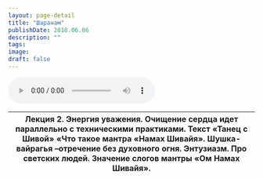 ```yaml
---
layout: page-detail
title: "Шаранам"
publishDate: 2018.06.06
description: ""
tags:
image:
draft: false
---
```


<audio title="2018.06.06 - Шаранам.mp3" src="https://filer-api.advayta.org/v1.0/public/files/72793" controls=""></audio>

| Лекция 2\. Энергия уважения. Очищение сердца идет параллельно с техническими практиками. Текст «Танец с Шивой» «Что такое мантра «Намах Шивайя». Шушка-вайрагья –отречение без духовного огня. Энтузиазм. Про светских людей. Значение слогов мантры «Ом Намах Шивайя». |
| ----------------------------------------------------------------------------------------------------------------------------------------------------------------------------------------------------------------------------------------------------------------------- |

  
